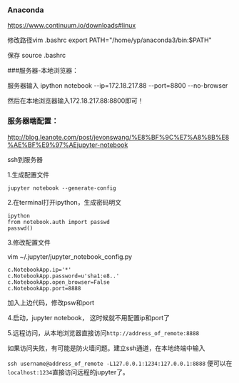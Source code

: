 ### Anaconda
https://www.continuum.io/downloads#linux

修改路径vim .bashrc
export PATH="/home/yp/anaconda3/bin:$PATH"

保存
source .bashrc


###服务器-本地浏览器：

服务器输入 ipython notebook --ip=172.18.217.88 --port=8800 --no-browser

然后在本地浏览器输入172.18.217.88:8800即可！

### 服务器端配置：

http://blog.leanote.com/post/jevonswang/%E8%BF%9C%E7%A8%8B%E8%AE%BF%E9%97%AEjupyter-notebook

ssh到服务器

1.生成配置文件
```
jupyter notebook --generate-config
```
2.在terminal打开ipython，生成密码明文
```
ipython
from notebook.auth import passwd
passwd()
```

3.修改配置文件

vim ~/.jupyter/jupyter_notebook_config.py
```
c.NotebookApp.ip='*'
c.NotebookApp.password=u'sha1:e8..'
c.NotebookApp.open_browser=False
c.NotebookApp.port=8888
```
加入上边代码，修改psw和port

4.启动，jupyter notebook， 这时候就不用配置ip和port了

5.远程访问，从本地浏览器直接访问`http://address_of_remote:8888`

如果访问失败，有可能是防火墙问题。建立ssh通道，在本地终端中输入

`ssh username@address_of_remote -L127.0.0.1:1234:127.0.0.1:8888` 
便可以在`localhost:1234`直接访问远程的jupyter了。

